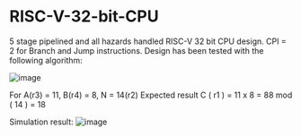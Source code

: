 # RISC-V-32-bit-CPU
5 stage pipelined and all hazards handled RISC-V 32 bit CPU design. CPI = 2 for Branch and Jump instructions.
Design has been tested with the following algorithm:

![image](https://user-images.githubusercontent.com/42515502/140646533-6a4e9c9c-d0ec-4ea8-b410-934e5de4c711.png)


For A(r3) = 11, B(r4) = 8, N = 14(r2)
Expected result C ( r1 ) = 11 x 8 = 88 mod ( 14 ) = 18

Simulation result:
![image](https://user-images.githubusercontent.com/42515502/140646607-a543c5a2-eb33-407f-838a-531bb182270a.png)


